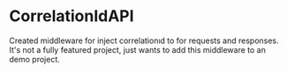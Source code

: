 # CorrelationIdAPI
Created middleware for inject correlationıd to for requests and responses. It's not a fully featured project, just wants to add this middleware to an demo project.
